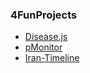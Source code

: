 ### 4FunProjects

- [Disease.js](https://eledah.github.io/disEase/)
- [pMonitor](https://eledah.github.io/pmonitor/)
- [Iran-Timeline](https://eledah.github.io/iran-timeline/)
